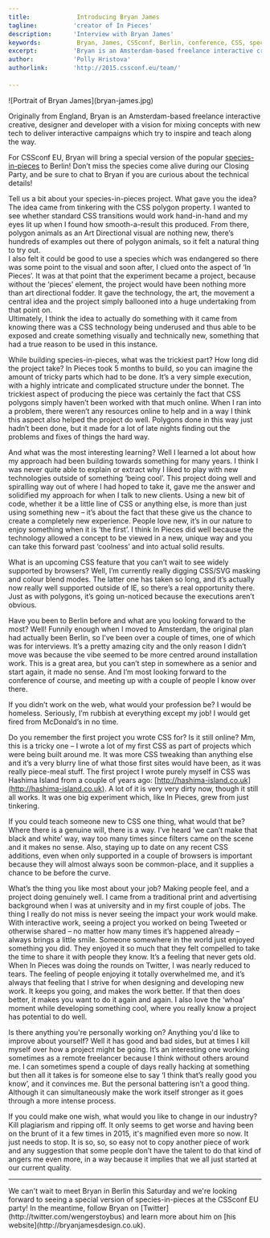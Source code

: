 ```yaml
---
title:             Introducing Bryan James
tagline:          'creator of In Pieces'
description:      'Interview with Bryan James'
keywords:          Bryan, James, CSSconf, Berlin, conference, CSS, species in pieces
excerpt:          'Bryan is an Amsterdam-based freelance interactive creative, designer and developer, originally from England, with a vision for mixing concepts with new tech to deliver interactive campaigns which try to inspire and teach along the way.'
author:           'Polly Hristova'
authorlink:       'http://2015.cssconf.eu/team/'

---
```


<div class="blog-img blog-img--center">
  ![Portrait of Bryan James](bryan-james.jpg)
</div>

Originally from England, Bryan is an Amsterdam-based freelance interactive creative, designer and developer with a vision for mixing concepts with new tech to deliver interactive campaigns which try to inspire and teach along the way.

For CSSconf EU, Bryan will bring a special version of the popular [species-in-pieces](http://www.species-in-pieces.com/) to Berlin! Don’t miss the species come alive during our Closing Party, and be sure to chat to Bryan if you are curious about the technical details!

<span class="strong-border">Tell us a bit about your species-in-pieces project. What gave you the idea?</span>
The idea came from tinkering with the CSS polygon property. I wanted to see whether standard CSS transitions would work hand-in-hand and my eyes lit up when I found how smooth-a-result this produced. From there, polygon animals as an Art Directional visual are nothing new, there’s hundreds of examples out there of polygon animals, so it felt a natural thing to try out.   
I also felt it could be good to use a species which was endangered so there was some point to the visual and soon after, I clued onto the aspect of ‘In Pieces’. It was at that point that the experiment became a project, because without the ‘pieces’ element, the project would have been nothing more than art directional fodder. It gave the technology, the art, the movement a central idea and the project simply ballooned into a huge undertaking from that point on.   
Ultimately, I think the idea to actually do something with it came from knowing there was a CSS technology being underused and thus able to be exposed and create something visually and technically new, something that had a true reason to be used in this instance.

<span class="strong-border">While building species-in-pieces, what was the trickiest part? How long did the project take?</span>
In Pieces took 5 months to build, so you can imagine the amount of tricky parts which had to be done. It’s a very simple execution, with a highly intricate and complicated structure under the bonnet. The trickiest aspect of producing the piece was certainly the fact that CSS polygons simply haven’t been worked with that much online. When I ran into a problem, there weren’t any resources online to help and in a way I think this aspect also helped the project do well. Polygons done in this way just hadn’t been done, but it made for a lot of late nights finding out the problems and fixes of things the hard way.

<span class="strong-border">And what was the most interesting learning?</span>
Well I learned a lot about how my approach had been building towards something for many years. I think I was never quite able to explain or extract why I liked to play with new technologies outside of something ‘being cool’. This project doing well and spiralling way out of where I had hoped to take it, gave me the answer and solidified my approach for when I talk to new clients. Using a new bit of code, whether it be a little line of CSS or anything else, is more than just using something new – it’s about the fact that these give us the chance to create a completely new experience. People love new, it’s in our nature to enjoy something when it is ‘the first’. I think In Pieces did well because the technology allowed a concept to be viewed in a new, unique way and you can take this forward past ‘coolness’ and into actual solid results.

<span class="strong-border">What is an upcoming CSS feature that you can’t wait to see widely supported by browsers?</span>
Well, I’m currently really digging CSS/SVG masking and colour blend modes. The latter one has taken so long, and it’s actually now really well supported outside of IE, so there’s a real opportunity there. Just as with polygons, it’s going un-noticed because the executions aren’t obvious.

<span class="strong-border">Have you been to Berlin before and what are you looking forward to the most?</span>
Well! Funnily enough when I moved to Amsterdam, the original plan had actually been Berlin, so I’ve been over a couple of times, one of which was for interviews. It’s a pretty amazing city and the only reason I didn’t move was because the vibe seemed to be more centred around installation work. This is a great area, but you can’t step in somewhere as a senior and start again, it made no sense. And I’m most looking forward to the conference of course, and meeting up with a couple of people I know over there.

<span class="strong-border">If you didn’t work on the web, what would your profession be?</span>
I would be homeless. Seriously, I’m rubbish at everything except my job! I would get fired from McDonald’s in no time.

<span class="strong-border">Do you remember the first project you wrote CSS for? Is it still online?</span>
Mm, this is a tricky one – I wrote a lot of my first CSS as part of projects which were being built around me. It was more CSS tweaking than anything else and it’s a very blurry line of what those first sites would have been, as it was really piece-meal stuff. The first project I wrote purely myself in CSS was Hashima Island from a couple of years ago: [http://hashima-island.co.uk](http://hashima-island.co.uk). A lot of it is very very dirty now, though it still all works. It was one big experiment which, like In Pieces, grew from just tinkering.

<span class="strong-border">If you could teach someone new to CSS one thing, what would that be?</span>
Where there is a genuine will, there is a way. I’ve heard ‘we can’t make that black and white’ way, way too many times since filters came on the scene and it makes no sense. Also, staying up to date on any recent CSS additions, even when only supported in a couple of browsers is important because they will almost always soon be common-place, and it supplies a chance to be before the curve.

<span class="strong-border">What’s the thing you like most about your job?</span>
Making people feel, and a project doing genuinely well. I came from a traditional print and advertising background when I was at university and in my first couple of jobs. The thing I really do not miss is never seeing the impact your work would make. With interactive work, seeing a project you worked on being Tweeted or otherwise shared – no matter how many times it’s happened already – always brings a little smile. Someone somewhere in the world just enjoyed something you did. They enjoyed it so much that they felt compelled to take the time to share it with people they know. It’s a feeling that never gets old. When In Pieces was doing the rounds on Twitter, I was nearly reduced to tears. The feeling of people enjoying it totally overwhelmed me, and it’s always that feeling that I strive for when designing and developing new work. It keeps you going, and makes the work better. If that then does better, it makes you want to do it again and again. I also love the ‘whoa’ moment while developing something cool, where you really know a project has potential to do well.

<span class="strong-border">Is there anything you're personally working on? Anything you'd like to improve about yourself?</span>
Well it has good and bad sides, but at times I kill myself over how a project might be going. It’s an interesting one working sometimes as a remote freelancer because I think without others around me. I can sometimes spend a couple of days really hacking at something but then all it takes is for someone else to say ‘I think that’s really good you know’, and it convinces me. But the personal battering isn’t a good thing. Although it can simultaneously make the work itself stronger as it goes through a more intense process.

<span class="strong-border">If you could make one wish, what would you like to change in our industry?</span>
Kill plagiarism and ripping off. It only seems to get worse and having been on the brunt of it a few times in 2015, it's magnified even more so now. It just needs to stop. It is so, so, so easy not to copy another piece of work and any suggestion that some people don’t have the talent to do that kind of angers me even more, in a way because it implies that we all just started at our current quality.
<hr>
We can't wait to meet Bryan in Berlin this Saturday and we're looking forward to seeing a special version of species-in-pieces at the CSSconf EU party! In the meantime, follow Bryan on [Twitter](http://twitter.com/wengerstoybus) and learn more about him on [his website](http://bryanjamesdesign.co.uk).

